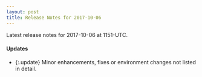 ```yaml
---
layout: post
title: Release Notes for 2017-10-06
---
```


Latest release notes for 2017-10-06 at 1151-UTC.

<div class='updates' markdown='1'>

#### Updates

- {:.update} Minor enhancements, fixes or environment changes not listed in detail.

</div>


